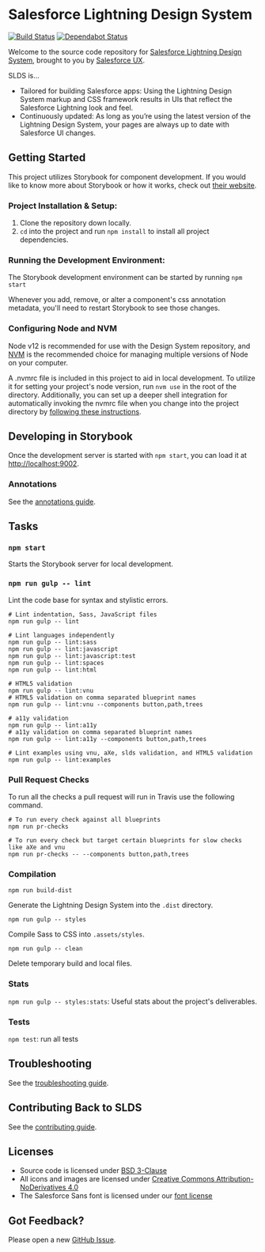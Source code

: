 # Salesforce Lightning Design System

[![Build Status](https://travis-ci.org/salesforce-ux/design-system.svg?branch=master)](https://travis-ci.org/salesforce-ux/design-system)
[![Dependabot Status](https://api.dependabot.com/badges/status?host=github&repo=salesforce-ux/design-system-internal&identifier=41938205)](https://dependabot.com)

Welcome to the source code repository for [Salesforce Lightning Design System](http://getslds.com/), brought to you by [Salesforce UX](https://twitter.com/salesforceux).

SLDS is...

- Tailored for building Salesforce apps: Using the Lightning Design System markup and CSS framework results in UIs that reflect the Salesforce Lightning look and feel.
- Continuously updated: As long as you’re using the latest version of the Lightning Design System, your pages are always up to date with Salesforce UI changes.

## Getting Started

This project utilizes Storybook for component development. If you would like to know more about Storybook or how it works, check out [their website](https://storybook.js.org/).

### **Project Installation & Setup:**

1. Clone the repository down locally.
2. `cd` into the project and run `npm install` to install all project dependencies.

### Running the Development Environment:

The Storybook development environment can be started by running `npm start`

Whenever you add, remove, or alter a component's css annotation metadata, you'll need to restart Storybook to see those changes.

### Configuring Node and NVM

Node v12 is recommended for use with the Design System repository, and [NVM](http://nvm.sh/) is the recommended choice for managing multiple versions of Node on your computer.

A .nvmrc file is included in this project to aid in local development. To utilize it for setting your project's node version, run `nvm use` in the root of the directory.
Additionally, you can set up a deeper shell integration for automatically invoking the nvmrc file when you change into the project directory by
[following these instructions](https://github.com/nvm-sh/nvm#deeper-shell-integration).

## Developing in Storybook

Once the development server is started with `npm start`, you can load it at [http://localhost:9002](http://localhost:9002/).

### Annotations

See the [annotations guide](https://github.com/salesforce-ux/design-system-internal/blob/226-summer-20/guidelines/ANNOTATIONS.md).

## Tasks

### `npm start`

Starts the Storybook server for local development.

### `npm run gulp -- lint`

Lint the code base for syntax and stylistic errors.

```
# Lint indentation, Sass, JavaScript files
npm run gulp -- lint

# Lint languages independently
npm run gulp -- lint:sass
npm run gulp -- lint:javascript
npm run gulp -- lint:javascript:test
npm run gulp -- lint:spaces
npm run gulp -- lint:html

# HTML5 validation
npm run gulp -- lint:vnu
# HTML5 validation on comma separated blueprint names
npm run gulp -- lint:vnu --components button,path,trees

# a11y validation
npm run gulp -- lint:a11y
# a11y validation on comma separated blueprint names
npm run gulp -- lint:a11y --components button,path,trees

# Lint examples using vnu, aXe, slds validation, and HTML5 validation
npm run gulp -- lint:examples
```

### Pull Request Checks

To run all the checks a pull request will run in Travis use the following command.

```
# To run every check against all blueprints
npm run pr-checks

# To run every check but target certain blueprints for slow checks like aXe and vnu
npm run pr-checks -- --components button,path,trees
```

### Compilation

`npm run build-dist`

Generate the Lightning Design System into the `.dist` directory.

`npm run gulp -- styles`

Compile Sass to CSS into `.assets/styles`.

`npm run gulp -- clean`

Delete temporary build and local files.

### Stats

`npm run gulp -- styles:stats`: Useful stats about the project's deliverables.

### Tests

`npm test`: run all tests

## Troubleshooting

See the [troubleshooting guide](https://github.com/salesforce-ux/design-system-internal/blob/226-summer-20/guidelines/TROUBLESHOOTING.md).

## Contributing Back to SLDS

See the [contributing guide](https://github.com/salesforce-ux/design-system-internal/blob/226-summer-20/CONTRIBUTING.md).

## Licenses

- Source code is licensed under [BSD 3-Clause](https://git.io/sfdc-license)
- All icons and images are licensed under [Creative Commons Attribution-NoDerivatives 4.0](https://github.com/salesforce-ux/licenses/blob/master/LICENSE-icons-images.txt)
- The Salesforce Sans font is licensed under our [font license](https://github.com/salesforce-ux/licenses/blob/master/LICENSE-font.txt)

## Got Feedback?

Please open a new [GitHub Issue](https://github.com/salesforce-ux/design-system/issues).
